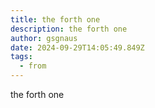 ```yaml
---
title: the forth one
description: the forth one
author: gsgnaus
date: 2024-09-29T14:05:49.849Z
tags:
  - from
---
```

the forth one